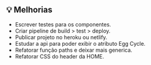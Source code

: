 
## 💡 Melhorias
- Escrever testes para os componentes.
- Criar pipeline de build > test > deploy.
- Publicar projeto no heroku ou netlify.
- Estudar a api para poder exibir o atributo Egg Cycle.
- Refatorar função paths e deixar mais generica.
- Refatorar CSS do header da HOME.
